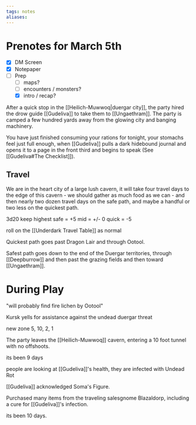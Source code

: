 ```yaml
---
tags: notes
aliases:
---
```


# Prenotes for March 5th
- [x] DM Screen
- [x] Notepaper
- [ ] Prep
	- [ ] maps?
	- [ ] encounters / monsters?
	- [x] intro / recap?

After a quick stop in the [[Heilich-Muwwoq|duergar city]], the party hired the drow guide [[Gudeliva]] to take them to [[Ungaethram]]. The party is camped a few hundred yards away from the glowing city and banging machinery. 

You have just finished consuming your rations for tonight, your stomachs feel just full enough, when [[Gudeliva]] pulls a dark hidebound journal and opens it to a page in the front third and begins to speak (See [[Gudeliva#The Checklist]]).

## Travel
We are in the heart city of a large lush cavern, it will take four travel days to the edge of this cavern - we should gather as much food as we can - and then nearly two dozen travel days on the safe path, and maybe a handful or two less on the quickest path.

3d20 keep highest
safe = +5
mid = +/- 0
quick = -5

roll on the [[Underdark Travel Table]] as normal

Quickest path goes past Dragon Lair and through Ootool.

Safest path goes down to the end of the Duergar territories, through [[Deepburrow]] and then past the grazing fields and then toward [[Ungaethram]].

# During Play
"will probably find fire lichen by Ootool"

Kursk yells for assistance against the undead duergar threat

new zone
5, 10, 2, 1

The party leaves the [[Heilich-Muwwoq]] cavern, entering a 10 foot tunnel with no offshoots.

its been 9 days

people are looking at [[Gudeliva]]'s health, they are infected with Undead Rot

[[Gudeliva]] acknowledged Soma's Figure.

Purchased many items from the traveling salesgnome Blazaldorp, including a cure for [[Gudeliva]]'s infection.

its been 10 days.